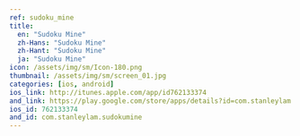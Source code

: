 ```yaml
---
ref: sudoku_mine
title:
  en: "Sudoku Mine"
  zh-Hans: "Sudoku Mine"
  zh-Hant: "Sudoku Mine"
  ja: "Sudoku Mine"
icon: /assets/img/sm/Icon-180.png
thumbnail: /assets/img/sm/screen_01.jpg
categories: [ios, android]
ios_link: http://itunes.apple.com/app/id762133374
and_link: https://play.google.com/store/apps/details?id=com.stanleylam.sudokumine
ios_id: 762133374
and_id: com.stanleylam.sudokumine
---
```



